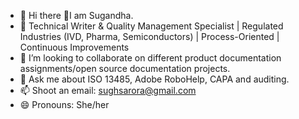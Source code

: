 
- 🔭 Hi there 👋I am Sugandha.
- 🌱 Technical Writer & Quality Management Specialist | Regulated Industries (IVD, Pharma, Semiconductors) | Process-Oriented | Continuous Improvements
- 👯 I’m looking to collaborate on different product documentation assignments/open source documentation projects.
- 💬 Ask me about ISO 13485, Adobe RoboHelp, CAPA and auditing.
- 📫 Shoot an email: sughsarora@gmail.com
- 😄 Pronouns: She/her
